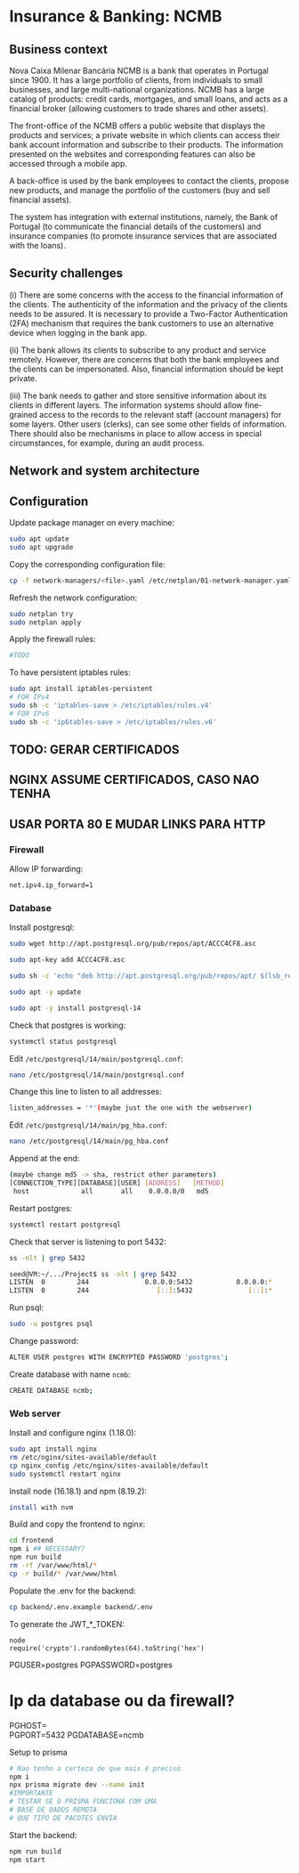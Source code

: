 # Insurance & Banking: NCMB
## Business context

Nova Caixa Milenar Bancária NCMB is a bank that operates in Portugal since 1900. It has a large portfolio of clients, from individuals to small businesses, and large multi-national organizations. NCMB has a large catalog of products: credit cards, mortgages, and small loans, and acts as a financial broker (allowing customers to trade shares and other assets).

The front-office of the NCMB offers a public website that displays the products and services; a private website in which clients can access their bank account information and subscribe to their products. The information presented on the websites and corresponding features can also be accessed through a mobile app.

A back-office is used by the bank employees to contact the clients, propose new products, and manage the portfolio of the customers (buy and sell financial assets).

The system has integration with external institutions, namely, the Bank of Portugal (to communicate the financial details of the customers) and insurance companies (to promote insurance services that are associated with the loans).

## Security challenges

(i) There are some concerns with the access to the financial information of the clients. The authenticity of the information and the privacy of the clients needs to be assured. It is necessary to provide a Two-Factor Authentication (2FA) mechanism that requires the bank customers to use an alternative device when logging in the bank app.

(ii) The bank allows its clients to subscribe to any product and service remotely. However, there are concerns that both the bank employees and the clients can be impersonated. Also, financial information should be kept private.

(iii) The bank needs to gather and store sensitive information about its clients in different layers. The information systems should allow fine-grained access to the records to the relevant staff (account managers) for some layers. Other users (clerks), can see some other fields of information. There should also be mechanisms in place to allow access in special circumstances, for example, during an audit process.

## Network and system architecture



## Configuration

Update package manager on every machine:
```bash
sudo apt update
sudo apt upgrade
```

Copy the corresponding configuration file:
```bash
cp -f network-managers/<file>.yaml /etc/netplan/01-network-manager.yaml
```

Refresh the network configuration:
```bash
sudo netplan try
sudo netplan apply
```

Apply the firewall rules:
```bash
#TODO
```

To have persistent iptables rules:
```bash
sudo apt install iptables-persistent
# FOR IPv4
sudo sh -c 'iptables-save > /etc/iptables/rules.v4'
# FOR IPv6
sudo sh -c 'ip6tables-save > /etc/iptables/rules.v6'
```

## TODO: GERAR CERTIFICADOS
## NGINX ASSUME CERTIFICADOS, CASO NAO TENHA
## USAR PORTA 80 E MUDAR LINKS PARA HTTP

### Firewall

Allow IP forwarding:
```bash
net.ipv4.ip_forward=1
```

### Database

Install postgresql:
```bash
sudo wget http://apt.postgresql.org/pub/repos/apt/ACCC4CF8.asc

sudo apt-key add ACCC4CF8.asc

sudo sh -c 'echo "deb http://apt.postgresql.org/pub/repos/apt/ $(lsb_release -cs)-pgdg main" >> /etc/apt/sources.list.d/pgdg.list'

sudo apt -y update

sudo apt -y install postgresql-14
```
Check that postgres is working:

```bash
systemctl status postgresql
```


Edit `/etc/postgresql/14/main/postgresql.conf`: 

```bash
nano /etc/postgresql/14/main/postgresql.conf
```

Change this line to listen to all addresses:

```bash
listen_addresses = '*'(maybe just the one with the webserver)
```

Edit `/etc/postgresql/14/main/pg_hba.conf`: 

```bash
nano /etc/postgresql/14/main/pg_hba.conf
```

Append at the end:

```bash
(maybe change md5 -> sha, restrict other parameters)
[CONNECTION_TYPE][DATABASE][USER] [ADDRESS]   [METHOD]
 host             all       all    0.0.0.0/0   md5
```

Restart postgres:
```bash
systemctl restart postgresql
```

Check that server is listening to port 5432:
```bash
ss -nlt | grep 5432
```

```bash
seed@VM:~/.../Project$ ss -nlt | grep 5432
LISTEN  0        244              0.0.0.0:5432           0.0.0.0:*              
LISTEN  0        244                 [::]:5432              [::]:*
```

Run psql:
```bash
sudo -u postgres psql
```

Change password:
```bash
ALTER USER postgres WITH ENCRYPTED PASSWORD 'postgres';
```

Create database with name `ncmb`:

```bash
CREATE DATABASE ncmb;
```
### Web server

Install and configure nginx (1.18.0):
```bash
sudo apt install nginx
rm /etc/nginx/sites-available/default
cp nginx_config /etc/nginx/sites-available/default
sudo systemctl restart nginx
```

Install node (16.18.1) and npm (8.19.2):
```bash
install with nvm
```

Build and copy the frontend to nginx:
```bash
cd frontend
npm i ## NECESSARY?
npm run build
rm -rf /var/www/html/*
cp -r build/* /var/www/html
```

Populate the .env for the backend:
```bash
cp backend/.env.example backend/.env
```

To generate the JWT_*_TOKEN:
```
node
require('crypto').randomBytes(64).toString('hex')
```
PGUSER=postgres
PGPASSWORD=postgres
# Ip da database ou da firewall?
PGHOST=      
PGPORT=5432
PGDATABASE=ncmb



Setup to prisma
```bash
# Nao tenho a certeza de que mais é preciso
npm i
npx prisma migrate dev --name init
#IMPORTANTE
# TESTAR SE O PRISMA FUNCIONA COM UMA
# BASE DE DADOS REMOTA
# QUE TIPO DE PACOTES ENVIA
```

Start the backend:
```bash
npm run build
npm start
```